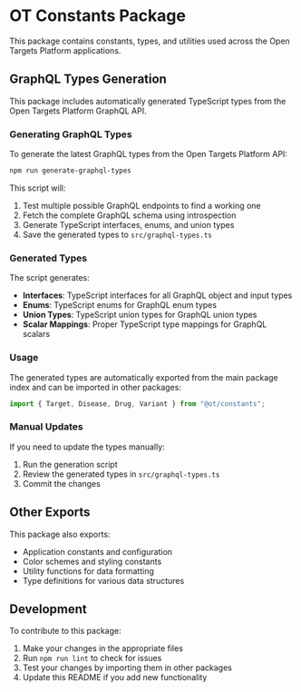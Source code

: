 # OT Constants Package

This package contains constants, types, and utilities used across the Open Targets Platform applications.

## GraphQL Types Generation

This package includes automatically generated TypeScript types from the Open Targets Platform GraphQL API.

### Generating GraphQL Types

To generate the latest GraphQL types from the Open Targets Platform API:

```bash
npm run generate-graphql-types
```

This script will:

1. Test multiple possible GraphQL endpoints to find a working one
2. Fetch the complete GraphQL schema using introspection
3. Generate TypeScript interfaces, enums, and union types
4. Save the generated types to `src/graphql-types.ts`

### Generated Types

The script generates:

- **Interfaces**: TypeScript interfaces for all GraphQL object and input types
- **Enums**: TypeScript enums for GraphQL enum types
- **Union Types**: TypeScript union types for GraphQL union types
- **Scalar Mappings**: Proper TypeScript type mappings for GraphQL scalars

### Usage

The generated types are automatically exported from the main package index and can be imported in other packages:

```typescript
import { Target, Disease, Drug, Variant } from "@ot/constants";
```

### Manual Updates

If you need to update the types manually:

1. Run the generation script
2. Review the generated types in `src/graphql-types.ts`
3. Commit the changes

## Other Exports

This package also exports:

- Application constants and configuration
- Color schemes and styling constants
- Utility functions for data formatting
- Type definitions for various data structures

## Development

To contribute to this package:

1. Make your changes in the appropriate files
2. Run `npm run lint` to check for issues
3. Test your changes by importing them in other packages
4. Update this README if you add new functionality
